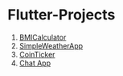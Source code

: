 # Flutter-Projects
1. [BMICalculator](https://github.com/anupriya567/BMICalculator/tree/master)<br />
2. [SimpleWeatherApp](https://github.com/anupriya567/SimpleWeatherApp)<br />
3. [CoinTicker](https://github.com/anupriya567/CoinTicker)<br />
4. [Chat App](https://github.com/anupriya567/FlashChat-Messaging-App/tree/master)<br />

